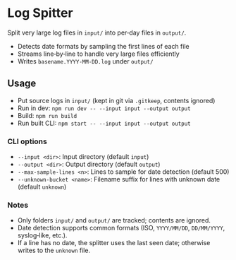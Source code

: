 # Log Spitter

Split very large log files in `input/` into per‑day files in `output/`.

- Detects date formats by sampling the first lines of each file
- Streams line‑by‑line to handle very large files efficiently
- Writes `basename.YYYY-MM-DD.log` under `output/`

## Usage

- Put source logs in `input/` (kept in git via `.gitkeep`, contents ignored)
- Run in dev: `npm run dev -- --input input --output output`
- Build: `npm run build`
- Run built CLI: `npm start -- --input input --output output`

### CLI options

- `--input <dir>`: Input directory (default `input`)
- `--output <dir>`: Output directory (default `output`)
- `--max-sample-lines <n>`: Lines to sample for date detection (default 500)
- `--unknown-bucket <name>`: Filename suffix for lines with unknown date (default `unknown`)

### Notes

- Only folders `input/` and `output/` are tracked; contents are ignored.
- Date detection supports common formats (ISO, `YYYY/MM/DD`, `DD/MM/YYYY`, syslog‑like, etc.).
- If a line has no date, the splitter uses the last seen date; otherwise writes to the `unknown` file.


